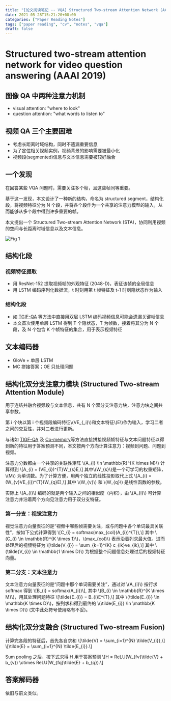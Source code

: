 ```yaml
---
title: "[论文阅读笔记 -- VQA] Structured Two-stream Attention Network (AAAI 2019)"
date: 2021-05-28T15:21:20+08:00
categories: ["Paper Reading Notes"]
tags: ["paper reading", "cv", "notes", "vqa"]
draft: false
---
```


# Structured two-stream attention network for video question answering (AAAI 2019)

## 图像 QA 中两种注意力机制
+ visual attention: "where to look"
+ question attention: "what words to listen to"

## 视频 QA 三个主要困难
+ 考虑长距离时域结构，同时不遗漏重要信息
+ 为了定位相关视频实例，视频背景的影响需要被最小化
+ 视频段(segmented)信息与文本信息需要被较好融合

## 一个发现
在回答某些 VQA 问题时，需要关注多个帧，且这些帧同等重要。  

基于这一发现，本文设计了一种新的结构，命名为 structured segment，结构化段，将视频特征分为 N 个段，并将各个段作为一个共享的注意力模型的输入，从而能够从多个段中得到许多重要的帧。  

本文提出一个 Structured Two-stream Attention Network (STA)，协同利用视频的空间与长距离时域信息以及文本信息。  

![Fig 1](/images/2021/PRN4/1.png)

## 结构化段

### 视频特征提取
+ 用 ResNet-152 提取视频帧的外观特征 (2048-D)，表征该帧的全局信息
+ 用 LSTM 编码序列化数据流，t 时刻用第 t 帧特征及 t-1 时刻隐状态作为输入

### 结构化段
+ 如 [TGIF-QA](http://jonathanwayy.xyz/2021/prn1/) 等方法中直接用双层 LSTM 编码视频信息可能会遗漏关键帧信息
+ 本文首次使用单层 LSTM 得到 T 个隐状态，T 为帧数，接着将其分为 N 个段，及 N 个包含 K 个帧特征的集合，用于表示视频特征

## 文本编码器
+ GloVe + 单层 LSTM
+ MC 拼接答案；OE 只处理问题

## 结构化双分支注意力模块 (Structured Two-stream Attention Module)
用于连结并融合视频段与文本信息，共有 N 个双分支注意力块，注意力块之间共享参数。  

第 i 个块以第 i 个视频段编码特征\\(VE_{_i}\\)和文本特征\\(E\\)作为输入，学习二者之间的交互性，并对二者进行更新。  

与诸如 [TIGF-QA](http://jonathanwayy.xyz/2021/prn1/) 及 [Co-memory](http://jonathanwayy.xyz/2021/prn3/)等方法直接拼接视频帧特征与文本问题特征以得到新的特征用于答案预测不同，本文按两个方向计算注意力：视频到问题、问题到视频。  

注意力分数都由一个共享的关联性矩阵 \\(A_{i} \in \mathbb{R}^{K \times M}\\) 计算得到 \\[A_{i} = (VE_{i})^{T}W_{s}E,\\] 其中\\(W_{s}\\)是一个可学习的权重矩阵，\\(M\\) 为单词数。为了计算方便，用两个独立的线性投影取代上式 \\[A_{i} = (W_{v}VE_{i})^{T}(W_{q}E),\\] 其中 \\(W_{v}\\) 和 \\(W_{q}\\) 是线性函数的参数。  

实际上 \\(A_{i}\\) 编码的就是两个输入之间的相似度（内积），由 \\(A_{i}\\) 可计算注意力并沿着两个方向见注意力用于双分支特征。  

### 第一分支：视觉注意力
视觉注意力向量表征的是“视频中哪些帧需要关注，或与问题中各个单词最具关联性”，按如下公式计算得到 \\[C_{i} = softmax(max_{col}(A_{i})^{T}),\\] 其中 \\(C_{i} \in \mathbb{R}^{K \times 1}\\)，\\(max_{col}\\) 表示沿着列求最大值。进而处理后的视频特征为 \\[\tilde{V_{i}} = \sum_{k=1}^{K} c_{ik}ve_{ik},\\] 其中 \\(\tilde{V_{i}} \in \mathbb{1 \times D}\\) 为根据整个问题信息处理过后的视频特征向量。

### 第二分支：文本注意力
文本注意力向量表征的是“问题中那个单词需要关注”，通过对 \\(A_{i}\\) 按行求 softmax 得到 \\[B_{i} = softmax(A_{i})\\], 其中 \\(B_{i} \in \mathbb{R}^{K \times M}\\)，用其处理问题特征 \\[\tilde{E_{i}} = B_{i}E^{T},\\] 其中 \\(\tilde{E_{i}} \in \mathbb{K \times D}\\)，按列求和得到最终的 \\(\tilde{E_{i}} \in \mathbb{K \times D}\\) (文中此处符号使用略有不妥)。

## 结构化双分支融合 (Structured Two-stream Fusion)
计算完各段的特征后，首先各自求和 \\[\tilde{V} = \sum_{i=1}^{N} \tilde{V_{i}},\\] \\[\tilde{E} = \sum_{i=1}^{N} \tilde{E_{i}}.\\]  

Sum pooling 之后，按下式求得 H 用于答案预测 \\[H = ReLU(W_{fv}\tilde{V} + b_{v}) \otimes ReLU(W_{fq}\tilde{E} + b_{q}).\\]

## 答案解码器
依旧与前文类似。  

